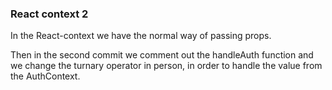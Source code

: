 ### React context 2

In the React-context we have the normal
way of passing props.

Then in the second commit we comment out the handleAuth
function and we change the turnary operator in person,
in order to handle the value from the AuthContext.
